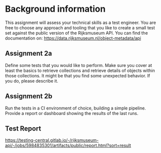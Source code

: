 # Background information
This assignment will assess your technical skills as a test engineer. You are free to choose any approach and tooling that you like to create a small test set against the public version of the Rijksmuseum API.
You can find the documentation on: https://data.rijksmuseum.nl/object-metadata/api

## Assignment 2a
Define some tests that you would like to perform. Make sure you cover at least the basics to retrieve collections and retrieve details of objects within those collections. It might be that you find some unexpected behavior. If you do, please describe it.
## Assignment 2b
Run the tests in a CI environment of choice, building a simple pipeline. Provide a report or dashboard showing the results of the last runs.

## Test Report
https://testing-central.gitlab.io/-/rijksmuseum-api/-/jobs/5984835301/artifacts/public/report.html?sort=result